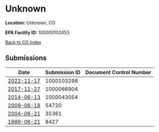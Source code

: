 # Unknown

**Location:** Unknown, CO

**EPA Facility ID:** 100000102453

[Back to CO Index](../../index.md)

## Submissions

| Date | Submission ID | Document Control Number |
|------|--------------|-------------------------|
| [2022-11-17](submissions/1000103298.md) | 1000103298 |  |
| [2017-11-27](submissions/1000066904.md) | 1000066904 |  |
| [2014-06-13](submissions/1000043054.md) | 1000043054 |  |
| [2009-06-18](submissions/54720.md) | 54720 |  |
| [2004-06-21](submissions/35361.md) | 35361 |  |
| [1999-06-21](submissions/8427.md) | 8427 |  |
